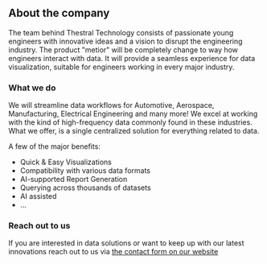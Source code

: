 ## About the company
The team behind Thestral Technology consists of passionate young engineers with innovative ideas and a vision to disrupt the engineering industry.
The product "metior" will be completely change to way how engineers interact with data. It will provide a seamless experience for data visualization, suitable for engineers working in every major industry.

### What we do
We will streamline data workflows for Automotive, Aerospace, Manufacturing, Electrical Engineering and many more!
We excel at working with the kind of high-frequency data commonly found in these industries.
What we offer, is a single centralized solution for everything related to data.

A few of the major benefits:
- Quick & Easy Visualizations
- Compatibility with various data formats
- AI-supported Report Generation
- Querying across thousands of datasets
- AI assisted
- ...

### Reach out to us
If you are interested in data solutions or want to keep up with our latest innovations reach out to us via [the contact form on our website](https://thestral.tech)
